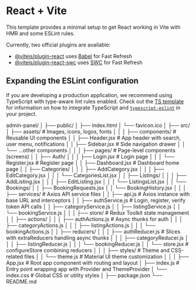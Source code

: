 # React + Vite

This template provides a minimal setup to get React working in Vite with HMR and some ESLint rules.

Currently, two official plugins are available:

- [@vitejs/plugin-react](https://github.com/vitejs/vite-plugin-react/blob/main/packages/plugin-react) uses [Babel](https://babeljs.io/) for Fast Refresh
- [@vitejs/plugin-react-swc](https://github.com/vitejs/vite-plugin-react/blob/main/packages/plugin-react-swc) uses [SWC](https://swc.rs/) for Fast Refresh

## Expanding the ESLint configuration

If you are developing a production application, we recommend using TypeScript with type-aware lint rules enabled. Check out the [TS template](https://github.com/vitejs/vite/tree/main/packages/create-vite/template-react-ts) for information on how to integrate TypeScript and [`typescript-eslint`](https://typescript-eslint.io) in your project.



admin-panel/
│
├── public/
│   ├── index.html
│   └── favicon.ico
│
├── src/
│   ├── assets/                     # Images, icons, logos, fonts
│   │
│   ├── components/                 # Reusable UI components
│   │   ├── Header.jsx              # App header with search, user menu, notifications
│   │   ├── Sidebar.jsx             # Side navigation drawer
│   │   └── ...other components
│   │
│   ├── pages/                     # Page-level components (screens)
│   │   ├── Auth/
│   │   │   ├── Login.jsx          # Login page
│   │   │   └── Register.jsx       # Register page
│   │   ├── Dashboard.jsx          # Dashboard home page
│   │   ├── Categories/
│   │   │   ├── AddCategory.jsx
│   │   │   ├── EditCategory.jsx
│   │   │   └── CategoriesList.jsx
│   │   ├── Listings/
│   │   │   ├── AddListing.jsx
│   │   │   ├── EditListing.jsx
│   │   │   └── ListingsList.jsx
│   │   └── Bookings/
│   │       ├── BookingRequests.jsx
│   │       └── BookingHistory.jsx
│   │
│   ├── services/                  # Axios API service files
│   │   ├── api.js                 # Axios instance with base URL and interceptors
│   │   ├── authService.js         # Login, register, verify token API calls
│   │   ├── categoryService.js
│   │   ├── listingService.js
│   │   └── bookingService.js
│   │
│   ├── store/                     # Redux Toolkit state management
│   │   ├── actions/
│   │   │   ├── authActions.js     # Async thunks for auth
│   │   │   ├── categoryActions.js
│   │   │   ├── listingActions.js
│   │   │   └── bookingActions.js
│   │   ├── reducers/
│   │   │   ├── authReducer.js     # Slices with extraReducers handling async thunks
│   │   │   ├── categoryReducer.js
│   │   │   ├── listingReducer.js
│   │   │   └── bookingReducer.js
│   │   └── store.jsx              # configureStore combining reducers
│   │
│   ├── styles/                    # Theme and CSS-related files
│   │   └── theme.js               # Material UI theme customization
│   │
│   ├── App.jsx                   # Root app component with routing and layout
│   ├── index.js                  # Entry point wrapping app with Provider and ThemeProvider
│   └── index.css                 # Global CSS or utility styles
│
├── package.json
└── README.md
